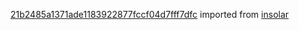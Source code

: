 [21b2485a1371ade1183922877fccf04d7fff7dfc](https://github.com/insolar/insolar/commit/21b2485a1371ade1183922877fccf04d7fff7dfc) imported from [insolar](https://github.com/insolar/insolar)
